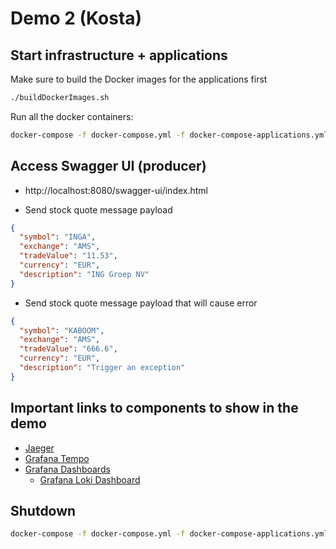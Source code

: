 # Demo 2 (Kosta)

## Start infrastructure + applications

Make sure to build the Docker images for the applications first

```bash
./buildDockerImages.sh
```

Run all the docker containers:

```bash
docker-compose -f docker-compose.yml -f docker-compose-applications.yml up -d
```

## Access Swagger UI (producer)

* http://localhost:8080/swagger-ui/index.html

* Send stock quote message payload

```json
{
  "symbol": "INGA",
  "exchange": "AMS",
  "tradeValue": "11.53",
  "currency": "EUR",
  "description": "ING Groep NV"
}
```

* Send stock quote message payload that will cause error

```json
{
  "symbol": "KABOOM",
  "exchange": "AMS",
  "tradeValue": "666.6",
  "currency": "EUR",
  "description": "Trigger an exception"
}
```

## Important links to components to show in the demo 

* [Jaeger](http://localhost:16686/search)
* [Grafana Tempo](http://localhost:3000/explore)
* [Grafana Dashboards](http://localhost:3000/dashboards)
  * [Grafana Loki Dashboard](http://localhost:3000/d/loki/loki-logs-dashboard?orgId=1)

## Shutdown 

```bash
docker-compose -f docker-compose.yml -f docker-compose-applications.yml down -v
```